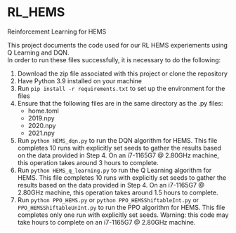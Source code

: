 # RL_HEMS
Reinforcement Learning for HEMS

This project documents the code used for our RL HEMS experiements using Q Learning and DQN.<br />
In order to run these files successfully, it is necessary to do the following:
1. Download the zip file associated with this project or clone the repository
2. Have Python 3.9 installed on your machine
3. Run `pip install -r requirements.txt` to set up the environment for the files
4. Ensure that the following files are in the same directory as the .py files:
      - home.toml
      - 2019.npy
      - 2020.npy
      - 2021.npy
5. Run `python HEMS_dqn.py` to run the DQN algorithm for HEMS. This file completes 10 runs with explicitly set seeds to gather the results based on the data provided in Step 4. On an  i7-1165G7 @ 2.80GHz machine, this operation takes around 3 hours to complete.
6. Run `python HEMS_q_learning.py` to run the Q Learning algorithm for HEMS. This file completes 10 runs with explicitly set seeds to gather the results based on the data provided in Step 4. On an  i7-1165G7 @ 2.80GHz machine, this operation takes around 1.5 hours to complete.
7. Run `python PPO_HEMS.py` or `python PPO_HEMSShiftableInt.py` or `PPO_HEMSShiftableUnInt.py` to run the PPO algorithm for HEMS. This file completes only one run with explicitly set seeds. Warning: this code may take hours to complete on an i7-1165G7 @ 2.80GHz machine.
